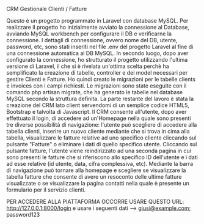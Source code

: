 CRM Gestionale Clienti / Fatture

Questo è un progetto programmato in Laravel con database MySQL. 
Per realizzare il progetto ho inizialmente avviato la connessione al Database, avviando MySQL workbench per  configurare il DB e verificarne la connessione. I dettagli di connessione, ovvero nome del DB, utente, password, etc, sono stati inseriti nel file .env del progetto Laravel al fine di una connessione automatica al DB MySQL. 
In secondo luogo, dopo aver configurato la connessione, ho strutturato il progetto utilizzando l'ultima versione di Laravel, il che si è rivelata un'ottima scelta perchè ha semplificato la creazione di tabelle, controller e dei model necessari per gestire Clienti e Fatture. 
Ho quindi creato le migrazioni per le tabelle clients e invoices con i campi richiesti. Le migrazioni sono state eseguite con il comando php artisan migrate, che ha generato le tabelle nel database MySQL secondo la struttura definita.
La parte restante del lavoro è stata la creazione del CRM lato client servendomi di un semplice codice HTML5, Bootstrap e talvolta di Javascript. 
Il CRM consente all'utente, dopo aver effettuato il login, di accedere ad un'Homepage nella quale sono presenti tre diverse possibilità di navigazione: l'utente può scegliere di accedere alla tabella clienti, inserire un nuovo cliente mediante che si trova in cima alla tabella, visualizzare le fatture relative ad uno specifico cliente cliccando sul pulsante "Fatture" o eliminare i dati di quello specifico utente. Cliccando sul pulsante fatture, l'utente viene reindirizzato ad una seconda pagina in cui sono presenti le fatture che si riferiscono allo specifico ID dell'utente e i dati ad esse relative (id utente, data, cifra complessiva, etc).
Mediante la barra di navigazione può tornare alla homepage e scegliere se visualizzare la tabella fatture che consente di avere un resoconto delle ultime fatture visualizzate o se visualizzare la pagina contatti nella quale è presente un formulario per il servizio clienti. 

PER ACCEDERE ALLA PIATTAFORMA OCCORRE USARE QUESTO URL: http://127.0.0.1:8000/login e usare i seguenti dati --> giusi@example.com; password123